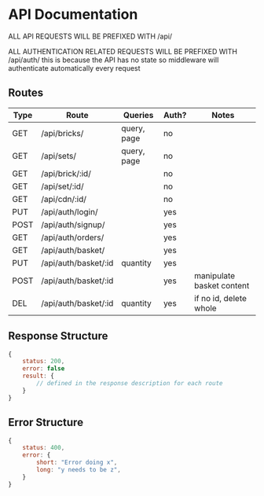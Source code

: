 # API Documentation

ALL API REQUESTS WILL BE PREFIXED WITH /api/

ALL AUTHENTICATION RELATED REQUESTS WILL BE PREFIXED WITH /api/auth/
this is because the API has no state so middleware will authenticate
automatically every request

## Routes

| Type | Route | Queries | Auth? | Notes |
| --- | --- | --- | -- | --- |
| GET   | /api/bricks/          | query, page   | no  | |
| GET   | /api/sets/            | query, page   | no  | |
| GET   | /api/brick/:id/       |               | no  | | 
| GET   | /api/set/:id/         |               | no  | |
| GET   | /api/cdn/:id/         |               | no  | |
| PUT   | /api/auth/login/      |               | yes | |
| POST  | /api/auth/signup/     |               | yes | |
| GET   | /api/auth/orders/     |               | yes | |
| GET   | /api/auth/basket/     |               | yes | |
| PUT   | /api/auth/basket/:id  | quantity      | yes | |
| POST  | /api/auth/basket/:id  |               | yes | manipulate basket content |
| DEL   | /api/auth/basket/:id  | quantity      | yes | if no id, delete whole |

## Response Structure

```js
{
    status: 200,
    error: false
    result: {
        // defined in the response description for each route
    }
}
```

## Error Structure

```js
{
    status: 400,
    error: {
        short: "Error doing x",
        long: "y needs to be z",
    }
}
```

